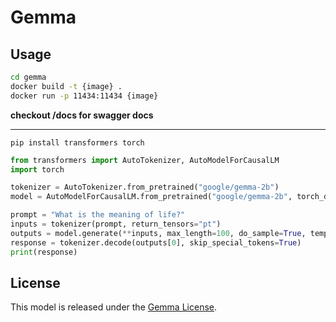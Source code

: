 # Gemma

## Usage

```sh
cd gemma
docker build -t {image} .
docker run -p 11434:11434 {image}
```

**checkout /docs for swagger docs**

---

```shell
pip install transformers torch
```

```python
from transformers import AutoTokenizer, AutoModelForCausalLM
import torch

tokenizer = AutoTokenizer.from_pretrained("google/gemma-2b")
model = AutoModelForCausalLM.from_pretrained("google/gemma-2b", torch_dtype=torch.bfloat16)

prompt = "What is the meaning of life?"
inputs = tokenizer(prompt, return_tensors="pt")
outputs = model.generate(**inputs, max_length=100, do_sample=True, temperature=0.7)
response = tokenizer.decode(outputs[0], skip_special_tokens=True)
print(response)
```

## License

This model is released under the [Gemma License](https://ai.google.dev/gemma/terms).
